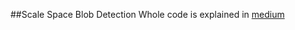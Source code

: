 ##Scale Space Blob Detection
Whole code is explained in [medium](https://medium.com/@nikhilkumar0042/scale-space-blob-detection-b93a4a0829ba)